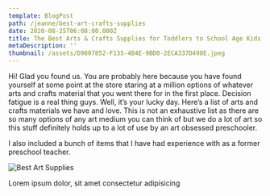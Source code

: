 ```yaml
---
template: BlogPost
path: /jeanne/best-art-crafts-supplies
date: 2020-08-25T06:08:00.000Z
title: The Best Arts & Crafts Supplies for Toddlers to School Age Kids
metaDescription: ''
thumbnail: /assets/D9807852-F135-4B4E-9BD0-2ECA337D498E.jpeg
---
```

Hi! Glad you found us. You are probably here because you have found yourself at some point at the store staring at a million options of whatever arts and crafts material that you went there for in the first place. Decision fatigue is a real thing guys. Well, it’s your lucky day. Here’s a list of arts and crafts materials we have and love. This is not an exhaustive list as there are so many options of any art medium you can think of but we do a lot of art so this stuff definitely holds up to a lot of use by an art obsessed preschooler. 

I also included a bunch of items that I have had experience with as a former preschool teacher. 

![Best Art Supplies](/assets/daniel-lincoln-HlEu2OvHtI0-unsplash.jpg "Best Arts Supplies")

Lorem ipsum dolor, sit amet consectetur adipisicing
